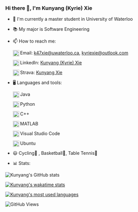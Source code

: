 ### Hi there 👋, I'm Kunyang (Kyrie) Xie

- 🏫 I'm currently a master student in University of Waterloo

- 📚 My major is Software Engineering

- 📫 How to reach me:

   <img align="left" alt="Email" width="20px" src="https://img.icons8.com/color/50/000000/email-sign.png"/> Email: k47xie@uwaterloo.ca, kyriexie@outlook.com

  <img align="left" alt="LinkedIn" width="20px" src="https://img.icons8.com/color/50/000000/linkedin.png"/> LinkedIn: [Kunyang (Kyrie) Xie](https://www.linkedin.com/in/kunyang-kyrie-xie-557270194/)

  <img align="left" alt="Strava" width="20px" src="https://simpleicons.org/icons/strava.svg"/> Strava: [Kunyang Xie](https://www.strava.com/athletes/62343657)

- 🖥 Languages and tools:

  <img align="left" alt="Python" width="20px" src="https://img.icons8.com/color/50/000000/java-coffee-cup-logo--v1.png"/> Java

  <img align="left" alt="Python" width="20px" src="https://img.icons8.com/color/50/000000/python--v1.png"/> Python

  <img align="left" alt="C++" width="20px" src="https://img.icons8.com/color/50/000000/c-plus-plus-logo.png"/> C++

  <img align="left" alt="MATLAB" width="20px" src="https://upload.wikimedia.org/wikipedia/commons/2/21/Matlab_Logo.png"> MATLAB

  <img align="left" alt="Visual Studio" width="20px" src="https://img.icons8.com/color/48/000000/visual-studio-code-2019.png"/> Visual Studio Code

  <img align="left" alt="Ubuntu" width="20px" src="https://img.icons8.com/color/50/000000/ubuntu--v1.png"/> Ubuntu

- 😃 Cycling🚴 , Basketball🏀, Table Tennis🏓

- 📊 Stats:

![Kunyang's GitHub stats](https://github-readme-stats.vercel.app/api?username=Kyxie&count_private=true&show_icons=true&theme=onedark)

[![Kunyang's wakatime stats](https://github-readme-stats.vercel.app/api/wakatime?username=Kyxie&theme=onedark&hide=CMake,other,git%20config,XML,JSON)](https://github.com/anuraghazra/github-readme-stats)

[![Kunyang's most used languages](https://github-readme-stats.vercel.app/api/top-langs/?username=Kyxie&hide=VHDL,Makefile,Coq,SystemVerilog,CMake,Pascal,Objective-C&layout=compact&theme=onedark)](https://github.com/anuraghazra/github-readme-stats)

![GitHub Views](https://komarev.com/ghpvc/?username=Kyxie&style=flat&color=brightgreen&label=VIEWS)
